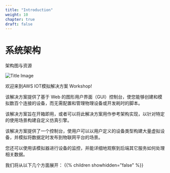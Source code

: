 ```yaml
---
title: "Introduction"
weight: 10
chapter: true
draft: false
---
```


# 系统架构

架构图与资源

![Title Image](/images/introduction/frame_graph.png)

欢迎来到AWS IOT模拟解决方案 Workshop!

该解决方案提供了基于 Web 的图形用户界面（GUI）控制台，使您能够创建和模拟数百个连接的设备，而无需配置和管理物理设备或开发耗时的脚本。

该解决方案旨在开箱即用，或者可以将此解决方案用作参考架构实现，以针对特定的使用场景构建自定义仿真引擎。

该解决方案提供了一个控制台，使用户可以以用户定义的设备类型构建大量虚拟设备，并模拟将数据定时发布到物联网平台的场景。

您还可以使用该模拟器进行设备的监控，并能详细地观察到后端其它服务如何处理相关数据。

我们将从以下几个方面展开：
{{% children showhidden="false" %}}

